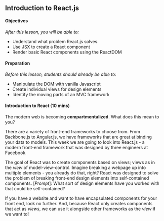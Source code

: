 ## Introduction to React.js

#### Objectives
*After this lesson, you will be able to:*

- Understand what problem React.js solves
- Use JSX to create a React component
- Render basic React components using the ReactDOM

#### Preparation
*Before this lesson, students should already be able to:*

- Manipulate the DOM with vanilla Javascript
- Create individual views for design elements
- Identify the moving parts of an MVC framework

#### Introduction to React (10 mins)

The modern web is becoming **compartmentalized**. What does this mean to you?

There are a variety of front-end frameworks to choose from. From Backbone.js to Angular.js, we have frameworks that are great at binding your data to models. This week we are going to look into React.js - a modern front-end framework that was designed by three engineers at Facebook.

The goal of React was to create components based on views; views as in the *view* of model-view-control. Imagine breaking a webpage up into multiple elements - you already do that, right? React was designed to solve the problem of breaking front-end design elements into self-contained components. [*Prompt*]: What sort of design elements have you worked with that could be self-contained?

If you have a website and want to have encapsulated components for your front end, look no further. And, because React only creates components that act as *views*, we can use it alongside other frameworks as the *view* if we want to!
